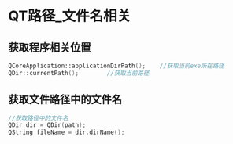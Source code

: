 # QT路径_文件名相关
## 获取程序相关位置
``` C++
QCoreApplication::applicationDirPath();    //获取当前exe所在路径
QDir::currentPath();        //获取当前路径
```

## 获取文件路径中的文件名
``` C++
//获取路径中的文件名
QDir dir = QDir(path);
QString fileName = dir.dirName();
```